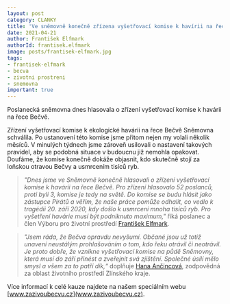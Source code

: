```yaml
---
layout: post
category: CLANKY
title: 'Ve sněmovně konečně zřízena vyšetřovací komise k havírii na řece Bečvě!'
date: 2021-04-21
author: František Elfmark
authorId: frantisek.elfmark
image: posts/frantisek-elfmark.jpg
tags: 
- frantisek-elfmark
- becva
- zivotni prostreni
- snemovna
important: true
---
```


Poslanecká sněmovna dnes hlasovala o zřízení vyšetřovací komise k havárii na řece Bečvě.

Zřízení vyšetřovací komise k ekologické havárii na řece Bečvě Sněmovna schválila. Po ustanovení této komise jsme přitom nejen my volali několik měsíců. V minulých týdnech jsme zároveň usilovali o nastavení takových pravidel, aby se podobná situace v budoucnu již nemohla opakovat. Doufáme, že komise konečně dokáže objasnit, kdo skutečně stojí za loňskou otravou Bečvy a usmrcením tisíců ryb.

> *"Dnes jsme ve Sněmovně konečně hlasovali o zřízení vyšetřovací komise k havárii na řece Bečvě. Pro zřízení hlasovalo 52 poslanců, proti byli 3, komise je tedy na světě. Do komise se budu hlásit jako zástupce Pirátů a věřím, že naše práce pomůže odhalit, co vedlo k tragédii 20. září 2020, kdy došlo k usmrcení mnoha tisíců ryb. Pro vyšetření havárie musí být podniknuto maximum,"* říká poslanec a člen Výboru pro životní prostředí [František Elfmark](https://zlinsky.pirati.cz/lide/frantisek-elfmark/). 
> 

> *"Jsem ráda, že Bečva opravdu nevyšumí. Občané jsou už totiž unavení neustálým prohlašováním o tom, kdo řeku otrávil či neotrávil. Je proto dobře, že vznikne vyšetřovací komise na půdě Sněmovny, která musí do září přinést a zveřejnit svá zjištění. Společné úsilí mělo smysl a všem za to patří dík,“* doplňuje [Hana Ančincová](https://zlinsky.pirati.cz/lide/hana-ancincova/), zodpovědná za oblast životního prostředí Zlínského kraje.
>  

Více informací k celé kauze najdete na našem speciálním webu [www.zazivoubecvu.cz](www.zazivoubecvu.cz).
